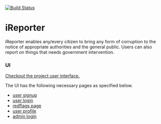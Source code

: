 [![Build Status](https://travis-ci.org/mwinel/iReporter.svg?branch=develop)](https://travis-ci.org/mwinel/iReporter)  

# iReporter
iReporter enables any/every citizen to bring any form of corruption to the notice of appropriate authorities and the general public. Users can also report on things that needs government intervention.

### UI
[Checkout the project user interface.](https://mwinel.github.io/iReporter/UI/signup.html)

The UI has the following necessary pages as specified below.

- [user signup](https://mwinel.github.io/iReporter/UI/signup.html)
- [user login](https://mwinel.github.io/iReporter/UI/login.html)
- [redflags page](https://mwinel.github.io/iReporter/UI/redflags.html)
- [user profile](https://mwinel.github.io/iReporter/UI/user_profile.html)
- [admin login](https://mwinel.github.io/iReporter/UI/admin_login.html)
